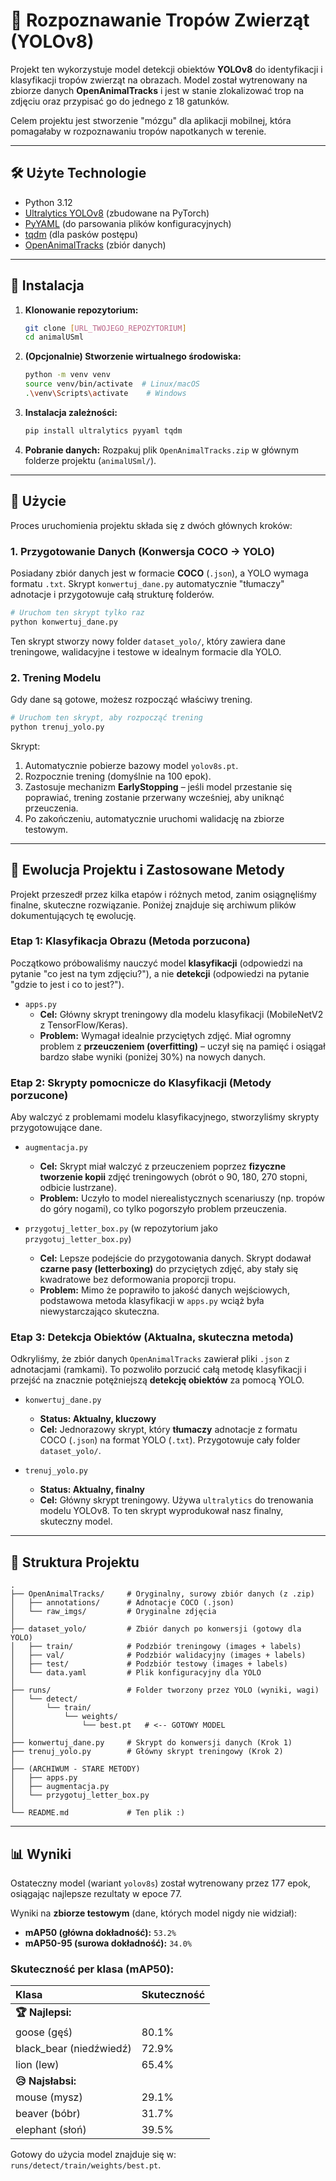 # 🐾 Rozpoznawanie Tropów Zwierząt (YOLOv8)

Projekt ten wykorzystuje model detekcji obiektów **YOLOv8** do identyfikacji i klasyfikacji tropów zwierząt na obrazach. Model został wytrenowany na zbiorze danych **OpenAnimalTracks** i jest w stanie zlokalizować trop na zdjęciu oraz przypisać go do jednego z 18 gatunków.

Celem projektu jest stworzenie "mózgu" dla aplikacji mobilnej, która pomagałaby w rozpoznawaniu tropów napotkanych w terenie.

---

## 🛠️ Użyte Technologie

* Python 3.12
* [Ultralytics YOLOv8](https://ultralytics.com/) (zbudowane na PyTorch)
* [PyYAML](https://pyyaml.org/) (do parsowania plików konfiguracyjnych)
* [tqdm](https://github.com/tqdm/tqdm) (dla pasków postępu)
* [OpenAnimalTracks](https://github.com/Kim-D-K/OpenAnimalTracks) (zbiór danych)

---

## 🚀 Instalacja

1.  **Klonowanie repozytorium:**
    ```bash
    git clone [URL_TWOJEGO_REPOZYTORIUM]
    cd animalUSml
    ```

2.  **(Opcjonalnie) Stworzenie wirtualnego środowiska:**
    ```bash
    python -m venv venv
    source venv/bin/activate  # Linux/macOS
    .\venv\Scripts\activate    # Windows
    ```

3.  **Instalacja zależności:**
    ```bash
    pip install ultralytics pyyaml tqdm
    ```

4.  **Pobranie danych:**
    Rozpakuj plik `OpenAnimalTracks.zip` w głównym folderze projektu (`animalUSml/`).

---

## 🏃 Użycie

Proces uruchomienia projektu składa się z dwóch głównych kroków:

### 1. Przygotowanie Danych (Konwersja COCO -> YOLO)

Posiadany zbiór danych jest w formacie **COCO** (`.json`), a YOLO wymaga formatu `.txt`. Skrypt `konwertuj_dane.py` automatycznie "tłumaczy" adnotacje i przygotowuje całą strukturę folderów.

```bash
# Uruchom ten skrypt tylko raz
python konwertuj_dane.py
```

Ten skrypt stworzy nowy folder `dataset_yolo/`, który zawiera dane treningowe, walidacyjne i testowe w idealnym formacie dla YOLO.

### 2. Trening Modelu

Gdy dane są gotowe, możesz rozpocząć właściwy trening.

```bash
# Uruchom ten skrypt, aby rozpocząć trening
python trenuj_yolo.py
```

Skrypt:
1.  Automatycznie pobierze bazowy model `yolov8s.pt`.
2.  Rozpocznie trening (domyślnie na 100 epok).
3.  Zastosuje mechanizm **EarlyStopping** – jeśli model przestanie się poprawiać, trening zostanie przerwany wcześniej, aby uniknąć przeuczenia.
4.  Po zakończeniu, automatycznie uruchomi walidację na zbiorze testowym.

---

## 🔬 Ewolucja Projektu i Zastosowane Metody

Projekt przeszedł przez kilka etapów i różnych metod, zanim osiągnęliśmy finalne, skuteczne rozwiązanie. Poniżej znajduje się archiwum plików dokumentujących tę ewolucję.

### Etap 1: Klasyfikacja Obrazu (Metoda porzucona)

Początkowo próbowaliśmy nauczyć model **klasyfikacji** (odpowiedzi na pytanie "co jest na tym zdjęciu?"), a nie **detekcji** (odpowiedzi na pytanie "gdzie to jest i co to jest?").

* `apps.py`
    * **Cel:** Główny skrypt treningowy dla modelu klasyfikacji (MobileNetV2 z TensorFlow/Keras).
    * **Problem:** Wymagał idealnie przyciętych zdjęć. Miał ogromny problem z **przeuczeniem (overfitting)** – uczył się na pamięć i osiągał bardzo słabe wyniki (poniżej 30%) na nowych danych.

### Etap 2: Skrypty pomocnicze do Klasyfikacji (Metody porzucone)

Aby walczyć z problemami modelu klasyfikacyjnego, stworzyliśmy skrypty przygotowujące dane.

* `augmentacja.py`
    * **Cel:** Skrypt miał walczyć z przeuczeniem poprzez **fizyczne tworzenie kopii** zdjęć treningowych (obrót o 90, 180, 270 stopni, odbicie lustrzane).
    * **Problem:** Uczyło to model nierealistycznych scenariuszy (np. tropów do góry nogami), co tylko pogorszyło problem przeuczenia.

* `przygotuj_letter_box.py` (w repozytorium jako `przygotuj_letter_box.py`)
    * **Cel:** Lepsze podejście do przygotowania danych. Skrypt dodawał **czarne pasy (letterboxing)** do przyciętych zdjęć, aby stały się kwadratowe bez deformowania proporcji tropu.
    * **Problem:** Mimo że poprawiło to jakość danych wejściowych, podstawowa metoda klasyfikacji w `apps.py` wciąż była niewystarczająco skuteczna.

### Etap 3: Detekcja Obiektów (Aktualna, skuteczna metoda)

Odkryliśmy, że zbiór danych `OpenAnimalTracks` zawierał pliki `.json` z adnotacjami (ramkami). To pozwoliło porzucić całą metodę klasyfikacji i przejść na znacznie potężniejszą **detekcję obiektów** za pomocą YOLO.

* `konwertuj_dane.py`
    * **Status: Aktualny, kluczowy**
    * **Cel:** Jednorazowy skrypt, który **tłumaczy** adnotacje z formatu COCO (`.json`) na format YOLO (`.txt`). Przygotowuje cały folder `dataset_yolo/`.

* `trenuj_yolo.py`
    * **Status: Aktualny, finalny**
    * **Cel:** Główny skrypt treningowy. Używa `ultralytics` do trenowania modelu YOLOv8. To ten skrypt wyprodukował nasz finalny, skuteczny model.

---

## 📂 Struktura Projektu

```
.
├── OpenAnimalTracks/     # Oryginalny, surowy zbiór danych (z .zip)
│   ├── annotations/      # Adnotacje COCO (.json)
│   └── raw_imgs/         # Oryginalne zdjęcia
│
├── dataset_yolo/         # Zbiór danych po konwersji (gotowy dla YOLO)
│   ├── train/            # Podzbiór treningowy (images + labels)
│   ├── val/              # Podzbiór walidacyjny (images + labels)
│   ├── test/             # Podzbiór testowy (images + labels)
│   └── data.yaml         # Plik konfiguracyjny dla YOLO
│
├── runs/                 # Folder tworzony przez YOLO (wyniki, wagi)
│   └── detect/
│       └── train/
│           └── weights/
│               └── best.pt   # <-- GOTOWY MODEL
│
├── konwertuj_dane.py     # Skrypt do konwersji danych (Krok 1)
├── trenuj_yolo.py        # Główny skrypt treningowy (Krok 2)
│
├── (ARCHIWUM - STARE METODY)
│   ├── apps.py
│   ├── augmentacja.py
│   └── przygotuj_letter_box.py
│
└── README.md             # Ten plik :)
```

---

## 📊 Wyniki

Ostateczny model (wariant `yolov8s`) został wytrenowany przez 177 epok, osiągając najlepsze rezultaty w epoce 77.

Wyniki na **zbiorze testowym** (dane, których model nigdy nie widział):

* **mAP50 (główna dokładność):** `53.2%`
* **mAP50-95 (surowa dokładność):** `34.0%`

### Skuteczność per klasa (mAP50):

| Klasa | Skuteczność |
| :--- | :--- |
| **🏆 Najlepsi:** | |
| goose (gęś) | 80.1% |
| black_bear (niedźwiedź) | 72.9% |
| lion (lew) | 65.4% |
| **😥 Najsłabsi:** | |
| mouse (mysz) | 29.1% |
| beaver (bóbr) | 31.7% |
| elephant (słoń) | 39.5% |

Gotowy do użycia model znajduje się w: `runs/detect/train/weights/best.pt`.
